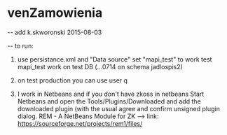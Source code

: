 # venZamowienia
-- add k.skworonski 2015-08-03

-- to run:

1. use persistance.xml and "Data source" set "mapi_test" to work test
   mapi_test work on test DB (...0714 on schema jadlospis2)
   
2. on test production you can use user q

3. I work in Netbeans and if you don't have zkoss in netbeans 
Start Netbeans and open the Tools/Plugins/Downloaded and add the downloaded plugin (with the usual agree and confirm unsigned plugin dialog.
REM - A NetBeans Module for ZK --> link: https://sourceforge.net/projects/rem1/files/
